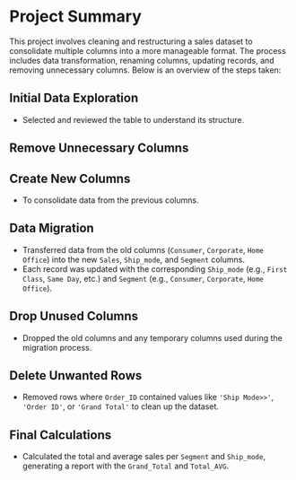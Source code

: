 # Project Summary

This project involves cleaning and restructuring a sales dataset to consolidate multiple columns into a more manageable format. The process includes data transformation, renaming columns, updating records, and removing unnecessary columns. Below is an overview of the steps taken:

## Initial Data Exploration
- Selected and reviewed the table to understand its structure.

## Remove Unnecessary Columns

## Create New Columns
- To consolidate data from the previous columns.

## Data Migration
- Transferred data from the old columns (`Consumer`, `Corporate`, `Home Office`) into the new `Sales`, `Ship_mode`, and `Segment` columns.
- Each record was updated with the corresponding `Ship_mode` (e.g., `First Class`, `Same Day`, etc.) and `Segment` (e.g., `Consumer`, `Corporate`, `Home Office`).

## Drop Unused Columns
- Dropped the old columns and any temporary columns used during the migration process.

## Delete Unwanted Rows
- Removed rows where `Order_ID` contained values like `'Ship Mode>>'`, `'Order ID'`, or `'Grand Total'` to clean up the dataset.

## Final Calculations
- Calculated the total and average sales per `Segment` and `Ship_mode`, generating a report with the `Grand_Total` and `Total_AVG`.
